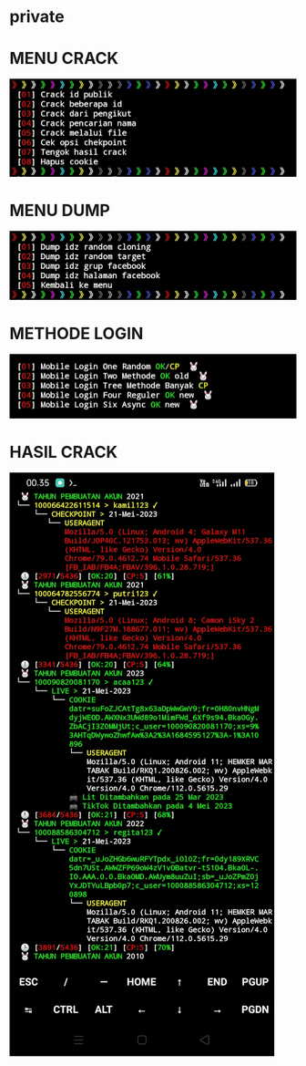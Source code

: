 # private
# MENU CRACK
 ![IMG_20220610_041117](https://raw.githubusercontent.com/shinoby10/private/main/IMG_20230521_165600.jpg)
 
 # MENU DUMP
 ![IMG_20220610_041117](https://raw.githubusercontent.com/shinoby10/private/main/IMG_20230521_165826.jpg)
 
 # METHODE LOGIN
 ![IMG_20220610_041117](https://raw.githubusercontent.com/shinoby10/private/main/IMG_20230521_165532.jpg)
 
 # HASIL CRACK
 ![IMG_20220610_041117](https://raw.githubusercontent.com/shinoby10/private/main/IMG_20230521_165707.jpg)
